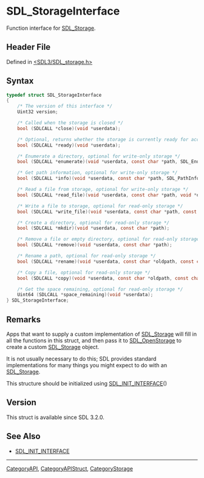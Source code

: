 # SDL_StorageInterface

Function interface for [SDL_Storage](SDL_Storage).

## Header File

Defined in [<SDL3/SDL_storage.h>](https://github.com/libsdl-org/SDL/blob/main/include/SDL3/SDL_storage.h)

## Syntax

```c
typedef struct SDL_StorageInterface
{
    /* The version of this interface */
    Uint32 version;

    /* Called when the storage is closed */
    bool (SDLCALL *close)(void *userdata);

    /* Optional, returns whether the storage is currently ready for access */
    bool (SDLCALL *ready)(void *userdata);

    /* Enumerate a directory, optional for write-only storage */
    bool (SDLCALL *enumerate)(void *userdata, const char *path, SDL_EnumerateDirectoryCallback callback, void *callback_userdata);

    /* Get path information, optional for write-only storage */
    bool (SDLCALL *info)(void *userdata, const char *path, SDL_PathInfo *info);

    /* Read a file from storage, optional for write-only storage */
    bool (SDLCALL *read_file)(void *userdata, const char *path, void *destination, Uint64 length);

    /* Write a file to storage, optional for read-only storage */
    bool (SDLCALL *write_file)(void *userdata, const char *path, const void *source, Uint64 length);

    /* Create a directory, optional for read-only storage */
    bool (SDLCALL *mkdir)(void *userdata, const char *path);

    /* Remove a file or empty directory, optional for read-only storage */
    bool (SDLCALL *remove)(void *userdata, const char *path);

    /* Rename a path, optional for read-only storage */
    bool (SDLCALL *rename)(void *userdata, const char *oldpath, const char *newpath);

    /* Copy a file, optional for read-only storage */
    bool (SDLCALL *copy)(void *userdata, const char *oldpath, const char *newpath);

    /* Get the space remaining, optional for read-only storage */
    Uint64 (SDLCALL *space_remaining)(void *userdata);
} SDL_StorageInterface;
```

## Remarks

Apps that want to supply a custom implementation of
[SDL_Storage](SDL_Storage) will fill in all the functions in this struct,
and then pass it to [SDL_OpenStorage](SDL_OpenStorage) to create a custom
[SDL_Storage](SDL_Storage) object.

It is not usually necessary to do this; SDL provides standard
implementations for many things you might expect to do with an
[SDL_Storage](SDL_Storage).

This structure should be initialized using
[SDL_INIT_INTERFACE](SDL_INIT_INTERFACE)()

## Version

This struct is available since SDL 3.2.0.

## See Also

- [SDL_INIT_INTERFACE](SDL_INIT_INTERFACE)

----
[CategoryAPI](CategoryAPI), [CategoryAPIStruct](CategoryAPIStruct), [CategoryStorage](CategoryStorage)

